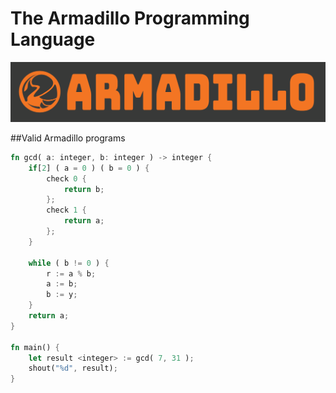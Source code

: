 # The Armadillo Programming Language

![Project Logo](./img/logo.png)




##Valid Armadillo programs
```rust
fn gcd( a: integer, b: integer ) -> integer {
    if[2] ( a = 0 ) ( b = 0 ) {
        check 0 {
            return b;
        };
        check 1 {
            return a;
        };
    }

    while ( b != 0 ) {
        r := a % b;
        a := b;
        b := y;
    }
    return a;
}

fn main() {
    let result <integer> := gcd( 7, 31 ); 
    shout("%d", result);
}
```
